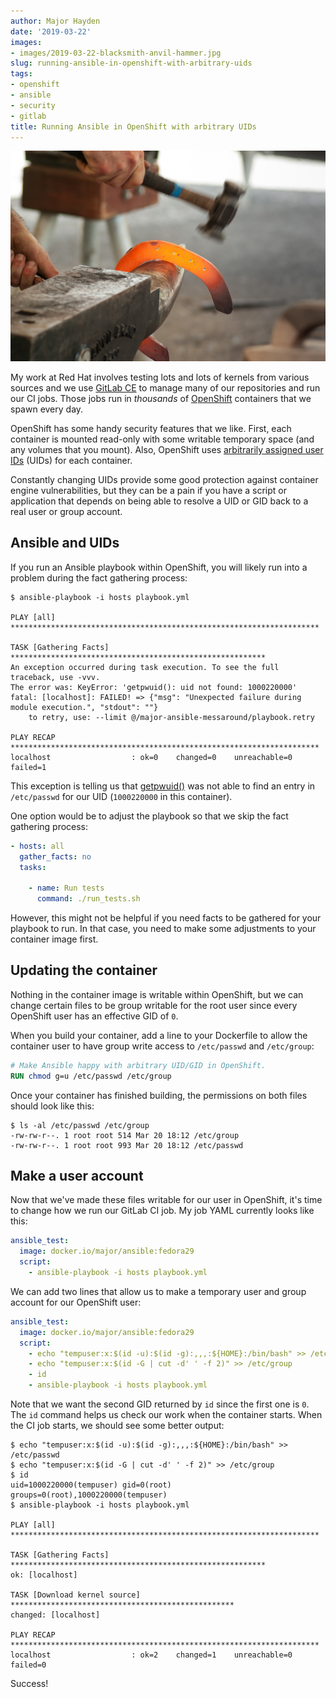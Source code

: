 ```yaml
---
author: Major Hayden
date: '2019-03-22'
images:
- images/2019-03-22-blacksmith-anvil-hammer.jpg
slug: running-ansible-in-openshift-with-arbitrary-uids
tags:
- openshift
- ansible
- security
- gitlab
title: Running Ansible in OpenShift with arbitrary UIDs
---
```


![blacksmith_anvil_hammer]

My work at Red Hat involves testing lots and lots of kernels from various
sources and we use [GitLab CE] to manage many of our repositories and run our
CI jobs. Those jobs run in *thousands* of [OpenShift] containers that we
spawn every day.

OpenShift has some handy security features that we like. First, each
container is mounted read-only with some writable temporary space (and any
volumes that you mount). Also, OpenShift uses [arbitrarily assigned user IDs]
\(UIDs\) for each container.

Constantly changing UIDs provide some good protection against container
engine vulnerabilities, but they can be a pain if you have a script or
application that depends on being able to resolve a UID or GID back to a real
user or group account.

## Ansible and UIDs

If you run an Ansible playbook within OpenShift, you will likely run into a
problem during the fact gathering process:

```
$ ansible-playbook -i hosts playbook.yml

PLAY [all] *********************************************************************

TASK [Gathering Facts] *********************************************************
An exception occurred during task execution. To see the full traceback, use -vvv.
The error was: KeyError: 'getpwuid(): uid not found: 1000220000'
fatal: [localhost]: FAILED! => {"msg": "Unexpected failure during module execution.", "stdout": ""}
	to retry, use: --limit @/major-ansible-messaround/playbook.retry

PLAY RECAP *********************************************************************
localhost                  : ok=0    changed=0    unreachable=0    failed=1
```

This exception is telling us that [getpwuid()] was not able to find an entry
in `/etc/passwd` for our UID (`1000220000` in this container).

One option would be to adjust the playbook so that we skip the fact gathering
process:

```yaml
- hosts: all
  gather_facts: no
  tasks:

    - name: Run tests
      command: ./run_tests.sh
```

However, this might not be helpful if you need facts to be gathered for your
playbook to run. In that case, you need to make some adjustments to your
container image first.

## Updating the container

Nothing in the container image is writable within OpenShift, but we can change
certain files to be group writable for the root user since every OpenShift
user has an effective GID of `0`.

When you build your container, add a line to your Dockerfile to allow the
container user to have group write access to `/etc/passwd` and `/etc/group`:

```dockerfile
# Make Ansible happy with arbitrary UID/GID in OpenShift.
RUN chmod g=u /etc/passwd /etc/group
```

Once your container has finished building, the permissions on both files
should look like this:

```
$ ls -al /etc/passwd /etc/group
-rw-rw-r--. 1 root root 514 Mar 20 18:12 /etc/group
-rw-rw-r--. 1 root root 993 Mar 20 18:12 /etc/passwd
```

## Make a user account

Now that we've made these files writable for our user in OpenShift, it's time
to change how we run our GitLab CI job. My job YAML currently looks like this:

```yaml
ansible_test:
  image: docker.io/major/ansible:fedora29
  script:
    - ansible-playbook -i hosts playbook.yml
```

We can add two lines that allow us to make a temporary user and group account
for our OpenShift user:

```yaml
ansible_test:
  image: docker.io/major/ansible:fedora29
  script:
    - echo "tempuser:x:$(id -u):$(id -g):,,,:${HOME}:/bin/bash" >> /etc/passwd
    - echo "tempuser:x:$(id -G | cut -d' ' -f 2)" >> /etc/group
    - id
    - ansible-playbook -i hosts playbook.yml
```

Note that we want the second GID returned by `id` since the first one is `0`.
The `id` command helps us check our work when the container starts. When the
CI job starts, we should see some better output:

```
$ echo "tempuser:x:$(id -u):$(id -g):,,,:${HOME}:/bin/bash" >> /etc/passwd
$ echo "tempuser:x:$(id -G | cut -d' ' -f 2)" >> /etc/group
$ id
uid=1000220000(tempuser) gid=0(root) groups=0(root),1000220000(tempuser)
$ ansible-playbook -i hosts playbook.yml

PLAY [all] *********************************************************************

TASK [Gathering Facts] *********************************************************
ok: [localhost]

TASK [Download kernel source] **************************************************
changed: [localhost]

PLAY RECAP *********************************************************************
localhost                  : ok=2    changed=1    unreachable=0    failed=0
```

Success!

[blacksmith_anvil_hammer]: /images/2019-03-22-blacksmith-anvil-hammer.jpg
[GitLab CE]: https://gitlab.com/gitlab-org/gitlab-ce/
[OpenShift]: https://www.openshift.com/
[arbitrarily assigned user IDs]: https://docs.openshift.com/container-platform/3.11/creating_images/guidelines.html#openshift-specific-guidelines
[getpwuid()]: https://linux.die.net/man/3/getpwuid